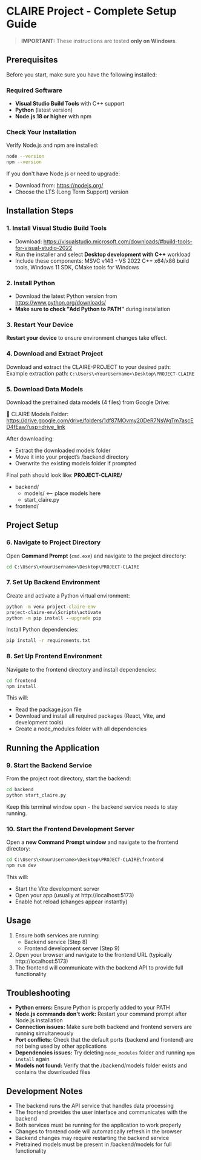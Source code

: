 # CLAIRE Project - Complete Setup Guide
> **IMPORTANT:** These instructions are tested **only on Windows**.

## Prerequisites
Before you start, make sure you have the following installed:

### Required Software
- **Visual Studio Build Tools** with C++ support
- **Python** (latest version)
- **Node.js 18 or higher** with npm

### Check Your Installation
Verify Node.js and npm are installed:
```bash
node --version
npm --version
```

If you don't have Node.js or need to upgrade:
- Download from: https://nodejs.org/
- Choose the LTS (Long Term Support) version

## Installation Steps

### 1. Install Visual Studio Build Tools
- Download: https://visualstudio.microsoft.com/downloads/#build-tools-for-visual-studio-2022  
- Run the installer and select **Desktop development with C++** workload  
- Include these components: MSVC v143 - VS 2022 C++ x64/x86 build tools, Windows 11 SDK, CMake tools for Windows

### 2. Install Python
- Download the latest Python version from https://www.python.org/downloads/  
- **Make sure to check "Add Python to PATH"** during installation

### 3. Restart Your Device
**Restart your device** to ensure environment changes take effect.

### 4. Download and Extract Project
Download and extract the CLAIRE-PROJECT to your desired path:  
Example extraction path: `C:\Users\<YourUsername>\Desktop\PROJECT-CLAIRE`

### 5. Download Data Models
Download the pretrained data models (4 files) from Google Drive:

📂 CLAIRE Models Folder: https://drive.google.com/drive/folders/1df87MOvmy20DeR7NsWgTm7ascED4fEaw?usp=drive_link

After downloading:
   - Extract the downloaded models folder
   - Move it into your project’s /backend directory
   - Overwrite the existing models folder if prompted

Final path should look like:
**PROJECT-CLAIRE/**
   - backend/
      - models/   <-- place models here
      - start_claire.py
   - frontend/



## Project Setup

### 6. Navigate to Project Directory
Open **Command Prompt** (`cmd.exe`) and navigate to the project directory:
```cmd
cd C:\Users\<YourUsername>\Desktop\PROJECT-CLAIRE
```

### 7. Set Up Backend Environment
Create and activate a Python virtual environment:
```cmd
python -m venv project-claire-env
project-claire-env\Scripts\activate
python -m pip install --upgrade pip
```

Install Python dependencies:
```cmd
pip install -r requirements.txt
```

### 8. Set Up Frontend Environment
Navigate to the frontend directory and install dependencies:
```cmd
cd frontend
npm install
```

This will:
- Read the package.json file
- Download and install all required packages (React, Vite, and development tools)
- Create a node_modules folder with all dependencies

## Running the Application

### 9. Start the Backend Service
From the project root directory, start the backend:
```cmd
cd backend
python start_claire.py
```
Keep this terminal window open - the backend service needs to stay running.

### 10. Start the Frontend Development Server
Open a **new Command Prompt window** and navigate to the frontend directory:
```cmd
cd C:\Users\<YourUsername>\Desktop\PROJECT-CLAIRE\frontend
npm run dev
```

This will:
- Start the Vite development server
- Open your app (usually at http://localhost:5173)
- Enable hot reload (changes appear instantly)


## Usage
1. Ensure both services are running:
   - Backend service (Step 8)
   - Frontend development server (Step 9)
2. Open your browser and navigate to the frontend URL (typically http://localhost:5173)
3. The frontend will communicate with the backend API to provide full functionality

## Troubleshooting
- **Python errors:** Ensure Python is properly added to your PATH
- **Node.js commands don't work:** Restart your command prompt after Node.js installation
- **Connection issues:** Make sure both backend and frontend servers are running simultaneously
- **Port conflicts:** Check that the default ports (backend and frontend) are not being used by other applications
- **Dependencies issues:** Try deleting `node_modules` folder and running `npm install` again
- **Models not found:** Verify that the /backend/models folder exists and contains the downloaded files

## Development Notes
- The backend runs the API service that handles data processing
- The frontend provides the user interface and communicates with the backend
- Both services must be running for the application to work properly
- Changes to frontend code will automatically refresh in the browser
- Backend changes may require restarting the backend service
- Pretrained models must be present in /backend/models for full functionality



